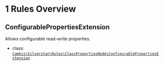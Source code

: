 # 1 Rules Overview

## ConfigurablePropertiesExtension

Allows configurable read-write properties.

- class: [`Cambis\Silverstan\Rules\ClassPropertiesNode\ConfigurablePropertiesExtension`](../src/Rules/ClassPropertiesNode/ConfigurablePropertiesExtension.php)

<br>
